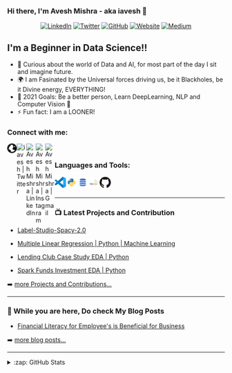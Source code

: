 ### Hi there, I'm Avesh Mishra - aka iavesh 👋


<p align="center">
  <a href="https://www.linkedin.com/in/avesh-mishra-47a016169/"><img src="https://img.shields.io/badge/LinkedIn-Avesh Mishra-blue?style=flat-square&logo=linkedin" alt="LinkedIn" href="https://www.linkedin.com/in/avesh-mishra-47a016169/"></a>
  <a href="https://twitter.com/iaveshh/"><img src="https://img.shields.io/twitter/follow/iaveshh?style=flat-square&logo=twitter" alt="Twitter" href="https://twitter.com/iaveshh/"></a>
  <a href="https://github.com/iAveshh"><img src="https://img.shields.io/badge/GitHub-iAveshh-lightgrey?style=flat-square&logo=github" alt="GitHub" href="https://github.com/iAveshh"></a>
  <a href="https://iavesh.cloud"><img src="https://img.shields.io/badge/Website-iavesh.cloud-red?style=flat-square" alt="Website" href="https://iavesh.cloud"></a>
  <a href="https://medium.com/@aveshmishra97"><img src="https://img.shields.io/badge/Medium-Avesh Mishra-green?style=flat-square&logo=medium" alt="Medium" href="https://medium.com/@aveshmishra97"></a>
  </br>
</p>



## I'm a Beginner in Data Science!!

- 🔭 Curious about the world of Data and AI, for most part of the day I sit and imagine future.
- 🌍 I am Fasinated by the Universal forces driving us, be it Blackholes, be it Divine energy, EVERYTHING!
- 🥅 2021 Goals: Be a better person, Learn DeepLearning, NLP and Computer Vision 🤖
- ⚡ Fun fact: I am a LOONER! 


### Connect with me:

[<img align="left" alt="iavesh.cloud" width="22px" src="https://raw.githubusercontent.com/iconic/open-iconic/master/svg/globe.svg" />][website]
[<img align="left" alt="iavesh | Twitter" width="22px" src="https://cdn.jsdelivr.net/npm/simple-icons@v3/icons/twitter.svg" />][twitter]
[<img align="left" alt="Avesh Mishra | LinkedIn" width="22px" src="https://cdn.jsdelivr.net/npm/simple-icons@v3/icons/linkedin.svg" />][linkedin]
[<img align="left" alt="Avesh Mishra | Instagram" width="22px" src="https://cdn.jsdelivr.net/npm/simple-icons@v3/icons/instagram.svg" />][instagram]
[<img align="left" alt="Avesh Mishra | Gmail" width="22px" src="https://cdn.jsdelivr.net/npm/simple-icons@v3/icons/gmail.svg" />][Gmail]

<br />


### Languages and Tools:

<img align="left" alt="Visual Studio Code" width="26px" src="https://raw.githubusercontent.com/github/explore/80688e429a7d4ef2fca1e82350fe8e3517d3494d/topics/visual-studio-code/visual-studio-code.png" />
<img align="left" alt="python" width="26px" src="https://raw.githubusercontent.com/github/explore/80688e429a7d4ef2fca1e82350fe8e3517d3494d/topics/python/python.png" />
<img align="left" alt="SQL" width="26px" src="https://raw.githubusercontent.com/github/explore/80688e429a7d4ef2fca1e82350fe8e3517d3494d/topics/sql/sql.png" />
<img align="left" alt="MySQL" width="26px" src="https://raw.githubusercontent.com/github/explore/80688e429a7d4ef2fca1e82350fe8e3517d3494d/topics/mysql/mysql.png" />
<img align="left" alt="GitHub" width="26px" src="https://raw.githubusercontent.com/github/explore/78df643247d429f6cc873026c0622819ad797942/topics/github/github.png" />
<br />
<br />

---

### 📺 Latest Projects and Contribution

<!-- PROJECT:START -->
- [Label-Studio-Spacy-2.0](https://github.com/iAveshh/Label-Studio-Spacy-2.0)
<!-- PROJECT:END -->

<!-- PROJECT:START -->
- [Multiple Linear Regression | Python | Machine Learning](https://github.com/iAveshh/IIIT-Bangalore-ML-AI-Course-work/tree/main/3.%20Bike%20Sharing%20MLR%20Assignment)
<!-- PROJECT:END -->

<!-- PROJECT:START -->
- [Lending Club Case Study EDA | Python](https://github.com/iAveshh/IIIT-Bangalore-ML-AI-Course-work/tree/main/2.%20Lending%20Club%20Case%20study)
<!-- PROJECT:END -->

<!-- PROJECT:START -->
- [Spark Funds Investment EDA | Python](https://github.com/iAveshh/IIIT-Bangalore-ML-AI-Course-work/tree/main/1.%20Investment%20Assignment)
<!-- PROJECT:END -->

➡️ [more Projects and Contributions...](https://iavesh.cloud/)

---

### 📕 While you are here, Do check My Blog Posts

<!-- BLOG-POST-LIST:START -->
- [Financial Literacy for Employee's is Beneficial for Business](https://medium.com/@aveshmishra97/providing-financial-literacy-for-employees-is-good-for-business-382957f7c29a)
<!-- BLOG-POST-LIST:END -->

➡️ [more blog posts...](https://iavesh.cloud/)

---

<details>
  <summary>:zap: GitHub Stats</summary>

  <img align="left" alt="Avesh's GitHub Stats" src="https://github-readme-stats.codestackr.vercel.app/api?username=iaveshh&show_icons=true&hide_border=true" />

</details>

[website]: https://iavesh.cloud
[twitter]: https://twitter.com/iaveshh
[instagram]: https://instagram.com/iaveshh
[linkedin]: https://www.linkedin.com/in/avesh-mishra-47a016169/
[Gmail]: mailto:aveshmishra97@gmail.com

